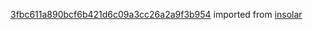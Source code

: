 [3fbc611a890bcf6b421d6c09a3cc26a2a9f3b954](https://github.com/insolar/insolar/commit/3fbc611a890bcf6b421d6c09a3cc26a2a9f3b954) imported from [insolar](https://github.com/insolar/insolar)
